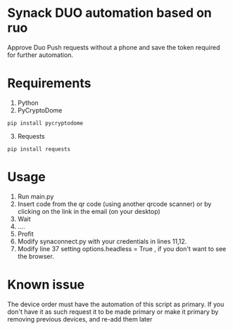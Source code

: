 # Synack DUO automation based on ruo
Approve Duo Push requests without a phone and save the token required for further automation.

# Requirements
1. Python
2. PyCryptoDome

`pip install pycryptodome`

3. Requests 

`pip install requests`

# Usage
1. Run main.py
2. Insert code from the qr code (using another qrcode scanner) or by clicking on the link in the email (on your desktop)
3. Wait
4. ....
5. Profit
6. Modify synaconnect.py with your credentials in lines 11,12.
7. Modify line 37 setting options.headless = True , if you don't want to see the browser.

# Known issue
The device order must have the automation of this script as primary.  If you don't have it as such request it to be made primary or make it primary by removing previous devices, and re-add them later
